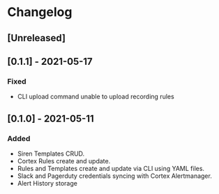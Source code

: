 # Changelog

## [Unreleased]

## [0.1.1] - 2021-05-17

### Fixed

- CLI upload command unable to upload recording rules

## [0.1.0] - 2021-05-11

### Added

- Siren Templates CRUD.
- Cortex Rules create and update.
- Rules and Templates create and update via CLI using YAML files.
- Slack and Pagerduty credentials syncing with Cortex Alertmanager.
- Alert History storage
